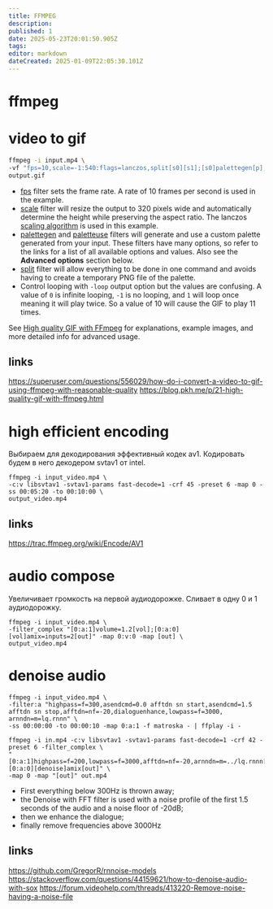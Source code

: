 ```yaml
---
title: FFMPEG
description: 
published: 1
date: 2025-05-23T20:01:50.905Z
tags: 
editor: markdown
dateCreated: 2025-01-09T22:05:30.101Z
---
```


# ffmpeg

# video to gif

```bash
ffmpeg -i input.mp4 \
-vf "fps=10,scale=-1:540:flags=lanczos,split[s0][s1];[s0]palettegen[p];[s1][p]paletteuse" -loop 0 \
output.gif
```

* [fps](https://ffmpeg.org/ffmpeg-filters.html#fps) filter sets the frame rate. A rate of 10 frames per second is used in the example.
* [scale](https://ffmpeg.org/ffmpeg-filters.html#scale) filter will resize the output to 320 pixels wide and automatically determine the height while preserving the aspect ratio. The lanczos [scaling algorithm](https://ffmpeg.org/ffmpeg-scaler.html) is used in this example.
* [palettegen](https://ffmpeg.org/ffmpeg-filters.html#palettegen) and [paletteuse](https://ffmpeg.org/ffmpeg-filters.html#paletteuse) filters will generate and use a custom palette generated from your input. These filters have many options, so refer to the links for a list of all available options and values. Also see the **Advanced options** section below.
* [split](https://ffmpeg.org/ffmpeg-filters.html#split_002c-asplit) filter will allow everything to be done in one command and avoids having to create a temporary PNG file of the palette.
* Control looping with `-loop` output option but the values are confusing. A value of `0` is infinite looping, `-1` is no looping, and `1` will loop once meaning it will play twice. So a value of 10 will cause the GIF to play 11 times.

See [High quality GIF with FFmpeg](http://blog.pkh.me/p/21-high-quality-gif-with-ffmpeg.html) for explanations, example images, and more detailed info for advanced usage.

## links

https://superuser.com/questions/556029/how-do-i-convert-a-video-to-gif-using-ffmpeg-with-reasonable-quality
https://blog.pkh.me/p/21-high-quality-gif-with-ffmpeg.html

# high efficient encoding

Выбираем для декодирования эффективный кодек av1. Кодировать будем в него декодером svtav1 от intel.

```shell
ffmpeg -i input_video.mp4 \
-c:v libsvtav1 -svtav1-params fast-decode=1 -crf 45 -preset 6 -map 0 -ss 00:05:20 -to 00:10:00 \
output_video.mp4
```

## links

https://trac.ffmpeg.org/wiki/Encode/AV1

# audio compose

Увеличивает громкость на первой аудиодорожке. Сливает в одну 0 и 1 аудиодорожку.

```shell
ffmpeg -i input_video.mp4 \
-filter_complex "[0:a:1]volume=1.2[vol];[0:a:0][vol]amix=inputs=2[out]" -map 0:v:0 -map [out] \
output_video.mp4
```

# denoise audio

```shell
ffmpeg -i input_video.mp4 \
-filter:a "highpass=f=300,asendcmd=0.0 afftdn sn start,asendcmd=1.5 afftdn sn stop,afftdn=nf=-20,dialoguenhance,lowpass=f=3000, arnndn=m=lq.rnnn" \
-ss 00:00:00 -to 00:00:10 -map 0:a:1 -f matroska - | ffplay -i -
```

```shell
ffmpeg -i in.mp4 -c:v libsvtav1 -svtav1-params fast-decode=1 -crf 42 -preset 6 -filter_complex \
"[0:a:1]highpass=f=200,lowpass=f=3000,afftdn=nf=-20,arnndn=m=../lq.rnnn[denoise];[0:a:0][denoise]amix[out]" \
-map 0 -map "[out]" out.mp4
```


- First everything below 300Hz is thrown away;
- the Denoise with FFT filter is used with a noise profile of the first 1.5 seconds of the audio and a noise floor of -20dB;
- then we enhance the dialogue;
- finally remove frequencies above 3000Hz


## links

https://github.com/GregorR/rnnoise-models
https://stackoverflow.com/questions/44159621/how-to-denoise-audio-with-sox
https://forum.videohelp.com/threads/413220-Remove-noise-having-a-noise-file